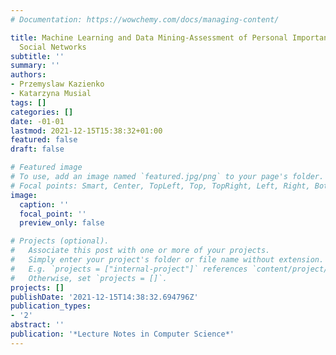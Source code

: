 ```yaml
---
# Documentation: https://wowchemy.com/docs/managing-content/

title: Machine Learning and Data Mining-Assessment of Personal Importance Based on
  Social Networks
subtitle: ''
summary: ''
authors:
- Przemyslaw Kazienko
- Katarzyna Musial
tags: []
categories: []
date: -01-01
lastmod: 2021-12-15T15:38:32+01:00
featured: false
draft: false

# Featured image
# To use, add an image named `featured.jpg/png` to your page's folder.
# Focal points: Smart, Center, TopLeft, Top, TopRight, Left, Right, BottomLeft, Bottom, BottomRight.
image:
  caption: ''
  focal_point: ''
  preview_only: false

# Projects (optional).
#   Associate this post with one or more of your projects.
#   Simply enter your project's folder or file name without extension.
#   E.g. `projects = ["internal-project"]` references `content/project/deep-learning/index.md`.
#   Otherwise, set `projects = []`.
projects: []
publishDate: '2021-12-15T14:38:32.694796Z'
publication_types:
- '2'
abstract: ''
publication: '*Lecture Notes in Computer Science*'
---
```

